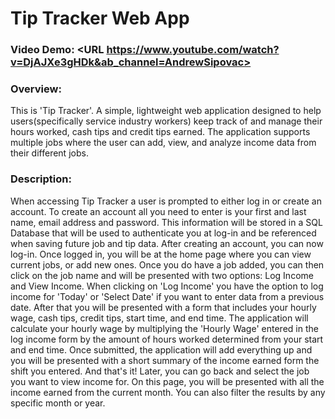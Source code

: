 # Tip Tracker Web App
### Video Demo:  <URL https://www.youtube.com/watch?v=DjAJXe3gHDk&ab_channel=AndrewSipovac>
### Overview:
This is 'Tip Tracker'. A simple, lightweight web application designed to help users(specifically
service industry workers) keep track of and manage their hours worked, cash tips and credit tips earned.
The application supports multiple jobs where the user can add, view, and analyze income data from their different
jobs.

### Description:
When accessing Tip Tracker a user is prompted to either log in or create an account. To create an account all you need to enter is your first and last name, email address and password. This information will be stored in a 
SQL Database that will be used to authenticate you at log-in and be referenced when saving future job and tip
data. After creating an account, you can now log-in. Once logged in, you will be at the home page where you can view current jobs, or add new ones. Once you do have a job added, you can then click on the job name and will be presented with two options: Log Income and View Income. When clicking on 'Log Income' you have the option to log income for 'Today' or 'Select Date' if you want to enter data from a previous date. After that you will be presented with a form that includes your hourly wage, cash tips, credit tips, start time, and end time. The application will calculate your hourly wage by multiplying the 'Hourly Wage' entered in the log income form by the amount of hours worked determined from your start and end time. Once submitted, the application will add everything up and you will be presented with a short summary of the income earned form the shift you entered.  And that's it! Later, you can go back and select the job you want to view income for. On this page, you will be presented with all the income earned from the current month. You can also filter the results by any specific month or year. 



